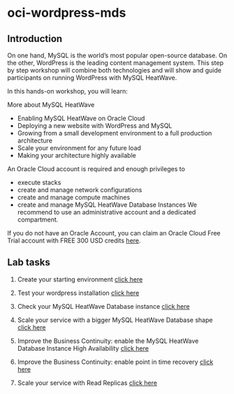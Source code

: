 # oci-wordpress-mds

## Introduction
On one hand, MySQL is the world’s most popular open-source database. On the other, WordPress is the leading content management system. This step by step workshop will combine both technologies and will show and guide participants on running WordPress with MySQL HeatWave.

In this hands-on workshop, you will learn:

More about MySQL HeatWave
- Enabling MySQL HeatWave on Oracle Cloud
- Deploying a new website with WordPress and MySQL
- Growing from a small development environment to a full production architecture
- Scale your environment for any future load
- Making your architecture highly available

An Oracle Cloud account is required and enough privileges to 
- execute stacks
- create and manage network configurations
- create and manage compute machines
- create and manage MySQL HeatWave Database Instances
We recommend to use an administrative account and a dedicated compartment.

If you do not have an Oracle Account, you can claim an Oracle Cloud Free Trial account with FREE 300 USD credits [here](https://www.oracle.com/cloud/free/).

## Lab tasks

1. Create your starting environment
[click here](./lab_preparation.md)

2. Test your wordpress installation
[click here](./wordpress_test_installation.md)

3. Check your MySQL HeatWave Database instance
[click here]()

4. Scale your service with a bigger MySQL HeatWave Database shape
[click here](./mds_scale_shape.md)

5. Improve the Business Continuity: enable the MySQL HeatWave Database Instance High Availability
[click here](./mds_enable_ha.md)

6. Improve the Business Continuity: enable point in time recovery
[click here](./mds_enable_pitr.md)

7. Scale your service with Read Replicas
[click here](./mds_read_replicas)
